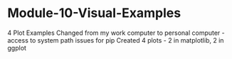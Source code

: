 # Module-10-Visual-Examples
4 Plot Examples
Changed from my work computer to personal computer - access to system path issues for pip
Created 4 plots - 2 in matplotlib, 2 in ggplot

